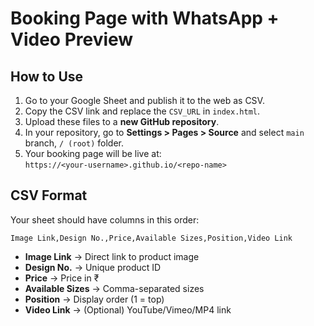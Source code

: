 # Booking Page with WhatsApp + Video Preview

## How to Use
1. Go to your Google Sheet and publish it to the web as CSV.
2. Copy the CSV link and replace the `CSV_URL` in `index.html`.
3. Upload these files to a **new GitHub repository**.
4. In your repository, go to **Settings > Pages > Source** and select `main` branch, `/ (root)` folder.
5. Your booking page will be live at:  
   `https://<your-username>.github.io/<repo-name>`

## CSV Format
Your sheet should have columns in this order:
```
Image Link,Design No.,Price,Available Sizes,Position,Video Link
```

- **Image Link** → Direct link to product image
- **Design No.** → Unique product ID
- **Price** → Price in ₹
- **Available Sizes** → Comma-separated sizes
- **Position** → Display order (1 = top)
- **Video Link** → (Optional) YouTube/Vimeo/MP4 link
